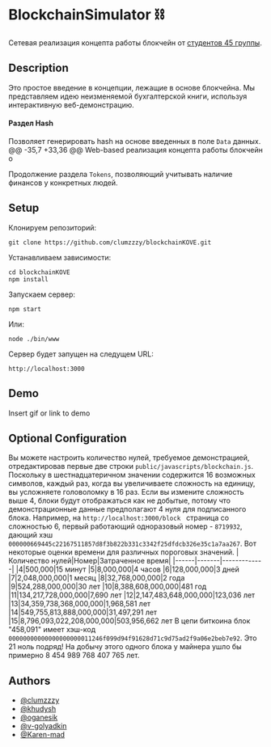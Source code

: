 
# BlockchainSimulator ⛓

Сетевая реализация концепта работы блокчейн от [студентов 45 группы](#Authors).



## Description

Это простое введение в концепции, лежащие в основе блокчейна. Мы представляем идею неизменяемой бухгалтерской книги, используя интерактивную веб-демонстрацию.

#### Раздел Hash

Позволяет генерировать hash на основе введенных в поле `Data` данных.
	@@ -35,7 +33,36 @@ Web-based реализация концепта работы блокчейн о

Продолжение раздела `Tokens`, позволяющий учитывать наличие финансов у конкретных людей.

## Setup
Клонируем репозиторий:

```
git clone https://github.com/clumzzzy/blockchainKOVE.git
```

Устанавливаем зависимости:

```
cd blockchainKOVE
npm install
```
Запускаем сервер:

```
npm start
```

Или:

```
node ./bin/www      
```

Сервер будет запущен  на следущем URL:

```
http://localhost:3000
```
## Demo

Insert gif or link to demo
## Optional Configuration
Вы можете настроить количество нулей, требуемое демонстрацией, отредактировав первые две строки
`public/javascripts/blockchain.js`.
Поскольку в шестнадцатеричном значении содержится 16 возможных символов, каждый раз, когда вы увеличиваете сложность
на единицу, вы усложняете головоломку в 16 раз.
Если вы измените сложность выше 4, блоки будут отображаться как не добытые, потому что демонстрационные данные
предполагают 4 нуля для подписанного блока. Например, на `http://localhost:3000/block ` страница
со сложностью 6, первый работающий одноразовый номер - `8719932`, дающий хэш
`000000669445c22167511857d8f3b822b331c3342f25dfdcb326e35c1a7aa267`.
Вот некоторые оценки времени для различных пороговых значений.
|Количество нулей|Номер|Затраченное время|
|------|-------|-------------|
|4|500,000|15 минут
|5|8,000,000|4 часов
|6|128,000,000|3 дней
|7|2,048,000,000|1 месяц
|8|32,768,000,000|2 года
|9|524,288,000,000|30 лет
|10|8,388,608,000,000|481 год
|11|134,217,728,000,000|7,690 лет
|12|2,147,483,648,000,000|123,036 лет
|13|34,359,738,368,000,000|1,968,581 лет
|14|549,755,813,888,000,000|31,497,291 лет
|15|8,796,093,022,208,000,000|503,956,662 лет
В цепи биткоина блок "458,091" имеет хэш-код
`00000000000000000000011246f099d94f91628d71c9d75ad2f9a06e2beb7e92`. 
Это 21 ноль подряд!
На добычу этого одного блока у майнера ушло бы примерно 8 454 989 768 407 765 лет.
## Authors
- [@clumzzzy](https://www.github.com/clumzzzy)
- [@khudysh](https://www.github.com/khudysh)
- [@oganesik](https://www.github.com/oganesik)
- [@v-golyadkin](https://www.github.com/v-golyadkin)
- [@Karen-mad](https://www.github.com/Karen-mad)
